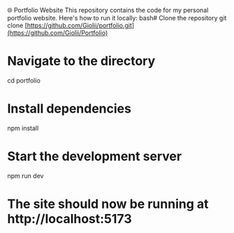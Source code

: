 🌐 Portfolio Website
This repository contains the code for my personal portfolio website. Here's how to run it locally:
bash# Clone the repository
git clone [https://github.com/Giolii/portfolio.git](https://github.com/Giolii/Portfolio)

# Navigate to the directory
cd portfolio

# Install dependencies
npm install

# Start the development server
npm run dev

# The site should now be running at http://localhost:5173
